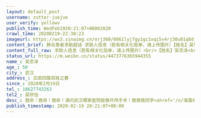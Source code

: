 ```yaml
---
layout: default_post
username: zutter-juejue
user_verify: yellowv
publish_time: WedFeb1920:21:07+08002020
crawl_time: 20200219-22:30:23
imageurl: https://wx3.sinaimg.cn/orj360/0061lyj7gy1gc1xqi5v4rj30u01q8djz.jpg,https://wx1.sinaimg.cn/orj360/0061lyj7gy1gc1xqhjxlkj30rs1ode81.jpg,https://wx3.sinaimg.cn/orj360/0061lyj7gy1gc1yeyo8juj30yi1pc1kz.jpg
content_brief: 肺炎患者求助超话 求助人信息（若有相关化验单，请上传图片）【姓名】吴忠泽【年龄】50【所在城市】武汉【所在小区、社区】古田四路百姓之春【患病时间】2020年2月19日【联系方式】18627743263【其他紧急联系人】吴欣怡 【病情描述】 救命！救命！救命！请问武汉哪家医院能做开颅手术！救 ...全文
content_full_raw: 求助人信息（若有相关化验单，请上传图片）<br/>【姓名】吴忠泽<br/>【年龄】50<br/>【所在城市】武汉<br/>【所在小区、社区】古田四路百姓之春<br/>【患病时间】2020年2月19日<br/>【联系方式】18627743263<br/>【其他紧急联系人】吴欣怡<br/>【病情描述】救命！救命！救命！<br/>请问武汉哪家医院能做开颅手术！救救我同学<ahref='/n/海藻XIn'>@海藻XIn</a>的爸爸。<br/>她的爸爸是武汉天安医院的一名员工，疫情以来一直坚守个人岗位，今天他倒在了工位上，家人带着叔叔先后前往同济医院、协和医院、武汉第一医院、空军医院、161医院、武汉市中心医院（南京路院区），医院看到情况都无法提供必要的救治。现在在武汉人民医院，但是没有人帮他做手术，眼看情况越来越危急，叔叔现在大小便失禁、口吐白沫、没有意识，叔叔现在急需开颅手术救治，需要有能力帮叔叔做手术的医院，请救救他！<ahref='/n/央视新闻'>@央视新闻</a><ahref='/n/长江日报'>@长江日报</a><ahref='/n/湖北日报'>@湖北日报</a><br/>联系人：张晓玲<br/>电话：13006107219
status_url: https://m.weibo.cn/status/4473776365944355
name_: 吴忠泽
age_: 50
city_: 武汉
address_: 古田四路百姓之春
since_: 2020年2月19日
tel_: 18627743263
tel2_: 吴欣怡
desc_: 救命！救命！救命！请问武汉哪家医院能做开颅手术！救救我同学<ahref='/n/海藻XIn'>@海藻XIn</a>的爸爸。她的爸爸是武汉天安医院的一名员工，疫情以来一直坚守个人岗位，今天他倒在了工位上，家人带着叔叔先后前往同济医院、协和医院、武汉第一医院、空军医院、161医院、武汉市中心医院（南京路院区），医院看到情况都无法提供必要的救治。现在在武汉人民医院，但是没有人帮他做手术，眼看情况越来越危急，叔叔现在大小便失禁、口吐白沫、没有意识，叔叔现在急需开颅手术救治，需要有能力帮叔叔做手术的医院，请救救他！<ahref='/n/央视新闻'>@央视新闻</a><ahref='/n/长江日报'>@长江日报</a><ahref='/n/湖北日报'>@湖北日报</a>联系人张晓玲电话13006107219
publish_timestamp: 2020-02-19 20:21:07+08:00
---
```

